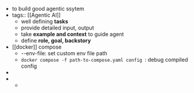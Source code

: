 - to build good agentic ssytem
- tags::  [[Agentic AI]]
	- well defining **tasks**
	- provide detailed input, output
	- take **example and context** to guide agent
	- define **role, goal, backstory**
- [[docker]] compose
	- --env-file: set custom env file path
	- `docker compose -f path-to-compose.yaml config `: debug compiled config
-
-
	-